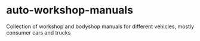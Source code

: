 # auto-workshop-manuals
Collection of workshop and bodyshop manuals for different vehicles, mostly consumer cars and trucks

